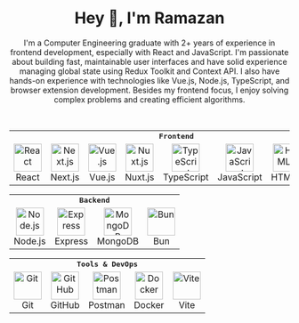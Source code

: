 <h1 align="center">Hey 👋, I'm Ramazan</h1>

<p align="center">
  I'm a Computer Engineering graduate with 2+ years of experience in frontend development, especially with React and JavaScript. I'm passionate about building fast, maintainable
  user interfaces and have solid experience managing global state using Redux Toolkit and Context API. I also have hands-on experience with technologies like Vue.js, Node.js,
  TypeScript, and browser extension development. Besides my frontend focus, I enjoy solving complex problems and creating efficient algorithms.
</p>

<br />

<div align="center">
  <table>
    <tr>
      <td colspan="8" align="center">
        <strong><samp>Frontend</samp></strong>
      </td>
    </tr>
    <tr>
      <td align="center"><img src="https://img.icons8.com/color/480/000000/react-native.png" width="50" height="50" title="React" /><br />React</td>
      <td align="center"><img src="https://img.icons8.com/?size=100&id=MWiBjkuHeMVq&.png" width="50" height="50" title="Next.js" /><br />Next.js</td>
      <td align="center"><img src="https://img.icons8.com/?size=100&id=rY6agKizO9eb&.png" width="50" height="50" title="Vue.js" /><br />Vue.js</td>
      <td align="center"><img src="https://img.icons8.com/?size=100&id=nvrsJYs7j9Vb&.png" width="50" height="50" title="Nuxt.js" /><br />Nuxt.js</td>
      <td align="center"><img src="https://img.icons8.com/color/480/000000/typescript.png" width="50" height="50" title="TypeScript" /><br />TypeScript</td>
      <td align="center"><img src="https://img.icons8.com/color/480/000000/javascript.png" width="50" height="50" title="JavaScript" /><br />JavaScript</td>
      <td align="center"><img src="https://img.icons8.com/color/480/000000/html-5.png" width="50" height="50" title="HTML5" /><br />HTML5</td>
      <td align="center"><img src="https://img.icons8.com/color/480/000000/css3.png" width="50" height="50" title="CSS3" /><br />CSS3</td>
    </tr>
  </table>

  <table>
    <tr>
      <td colspan="8" align="center">
        <strong><samp>Backend</samp></strong>
      </td>
    </tr>
    <tr>
      <td align="center"><img src="https://img.icons8.com/color/480/000000/nodejs.png" width="50" height="50" title="Node.js" /><br />Node.js</td>
      <td align="center"><img src="https://img.icons8.com/?size=512&id=3tC9EQumUAuq&.png" width="50" height="50" title="Express" /><br />Express</td>
      <td align="center">
        <img
          src="https://img.icons8.com/external-tal-revivo-shadow-tal-revivo/512/external-mongodb-a-cross-platform-document-oriented-database-program-logo-shadow-tal-revivo.png"
          width="50" height="50"
          title="MongoDB"
        /><br />MongoDB
      </td>
      <td align="center">
        <img src="https://icon.icepanel.io/Technology/svg/Bun.svg" width="50" height="50" title="Bun" /><br />Bun</td>
    </tr>
  </table>

  <table>
    <tr>
      <td colspan="8" align="center">
        <strong><samp>Tools & DevOps</samp></strong>
      </td>
    </tr>
    <tr>
      <td align="center"><img src="https://img.icons8.com/color/480/000000/git.png" width="50" height="50" title="Git" /><br />Git</td>
      <td align="center"><img src="https://img.icons8.com/fluency/480/github.png" width="50" height="50" title="GitHub" /><br />GitHub</td>
      <td align="center"><img src="https://img.icons8.com/?size=100&id=QEQQKirln6Tf&.png" width="50" height="50" title="Postman" /><br />Postman</td>
      <td align="center"><img src="https://img.icons8.com/?size=512&id=62856&.png" width="50" height="50" title="Docker" /><br />Docker</td>
      <td align="center"><img src="https://img.icons8.com/?size=100&id=YO3YqSaTOu5K&.png" width="50" height="50" title="Vite" /><br />Vite</td>
    </tr>
  </table>
</div>

